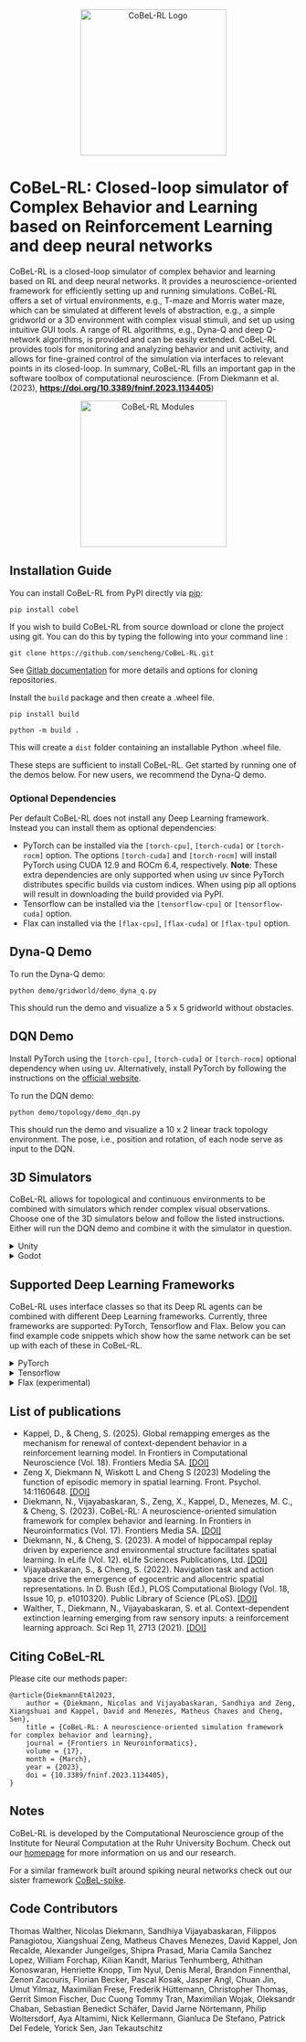 <div align="center">
<img src="https://ruhr-uni-bochum.sciebo.de/s/dajogO0rVC3AOqO/download" alt="CoBeL-RL Logo" width="256"></img>
</div>

# CoBeL-RL: Closed-loop simulator of Complex Behavior and Learning based on Reinforcement Learning and deep neural networks

CoBeL-RL is a closed-loop simulator of complex behavior and learning based on RL and deep neural networks. It provides a neuroscience-oriented framework for efficiently setting up and running simulations. CoBeL-RL offers a set of virtual environments, e.g., T-maze and Morris water maze, which can be simulated at different levels of abstraction, e.g., a simple gridworld or a 3D environment with complex visual stimuli, and set up using intuitive GUI tools. A range of RL algorithms, e.g., Dyna-Q and deep Q-network algorithms, is provided and can be easily extended. CoBeL-RL provides tools for monitoring and analyzing behavior and unit activity, and allows for fine-grained control of the simulation via interfaces to relevant points in its closed-loop. In summary, CoBeL-RL fills an important gap in the software toolbox of computational neuroscience.
(From Diekmann et al. (2023), **https://doi.org/10.3389/fninf.2023.1134405**)

<div align="center">
<img src="https://ruhr-uni-bochum.sciebo.de/s/95Np7R9qDOTRsGT/download" alt="CoBeL-RL Modules" height="256"></img>
</div>

## Installation Guide

You can install CoBeL-RL from PyPI directly via [pip](https://pypi.org/project/pip/):

```
pip install cobel
```

If you wish to build CoBeL-RL from source download or clone the project using git. You can do this by typing the following into your command line : 

```
git clone https://github.com/sencheng/CoBeL-RL.git
```

See [Gitlab documentation](https://docs.gitlab.com/ee/gitlab-basics/start-using-git.html#clone-a-repository) for more details and options for cloning repositories.

Install the `build` package and then create a .wheel file.

```
pip install build
```
```
python -m build .
```

This will create a `dist` folder containing an installable Python .wheel file.


These steps are sufficient to install CoBeL-RL. Get started by running one of the demos below. For new users, we recommend the Dyna-Q demo.

### Optional Dependencies

Per default CoBeL-RL does not install any Deep Learning framework. Instead you can install them as optional dependencies:

 - PyTorch can be installed via the `[torch-cpu]`, `[torch-cuda]` or `[torch-rocm]` option. The options `[torch-cuda]` and `[torch-rocm]` will install PyTorch using CUDA 12.9 and ROCm 6.4, respectively. **Note**: These extra dependencies are only supported when using uv since PyTorch distributes specific builds via custom indices. When using pip all options will result in downloading the build provided via PyPI.
 - Tensorflow can be installed via the `[tensorflow-cpu]` or `[tensorflow-cuda]` option.
 - Flax can installed via the `[flax-cpu]`, `[flax-cuda]` or `[flax-tpu]` option.

## Dyna-Q Demo

To run the Dyna-Q demo:

```
python demo/gridworld/demo_dyna_q.py
```

This should run the demo and visualize a 5 x 5 gridworld without obstacles.

## DQN Demo

Install PyTorch using the `[torch-cpu]`, `[torch-cuda]` or `[torch-rocm]` optional dependency when using uv. Alternatively, install PyTorch by following the instructions on the [official website](https://pytorch.org/).

To run the DQN demo:

```
python demo/topology/demo_dqn.py
```

This should run the demo and visualize a 10 x 2 linear track topology environment.
The pose, i.e., position and rotation, of each node serve as input to the DQN.

## 3D Simulators

CoBeL-RL allows for topological and continuous environments to be combined
with simulators which render complex visual observations.
Choose one of the 3D simulators below and follow the listed instructions.
Either will run the DQN demo and combine it with the simulator in question.

<details>

<summary>
Unity
</summary>

Follow the installation instructions on the [Unity Simulator repository](https://github.com/sencheng/unity-simulator).

You will need to set up an environment variable for the Unity path to run the demos.

```bash
export UNITY_EXECUTABLE="/path/to/unity/"
```

Alternatively, you can provide the path to the executable directly
in the demo script as a parameter to the simulator during initialization

```py
UnitySimulator('room', '/path/to/unity/', resize=(30, 1))
```

or as a command line argument.

```bash
python demo/unity/demo_dqn.py --executable /path/to/unity/
```

 </details> 
 
 <details>

<summary>
Godot
</summary>


Follow the installation instructions on the [Godot Simulator repository](https://github.com/sencheng/godot-simulator).

You will need to set up an environment variable for the Godot path to run the demos.

```bash
export GODOT_EXECUTABLE="/path/to/godot/"
```

Alternatively, you can provide the path to the executable directly
in the demo script as a parameter to the simulator during initialization

```py
GodotSimulator('room.tscn', '/path/to/godot/', resize=(30, 1))
```

or as a command line argument.

```bash
python demo/godot/demo_dqn.py --executable /path/to/godot/
```
  
 </details>

## Supported Deep Learning Frameworks

CoBeL-RL uses interface classes so that its Deep RL agents can be combined with different Deep Learning frameworks.
Currently, three frameworks are supported: PyTorch, Tensorflow and Flax.
Below you can find example code snippets which show how the same network can be set up with each of these in CoBeL-RL.

<details>
<summary>
PyTorch
</summary>

```py
from torch import Tensor
from torch.nn import Linear
from torch.nn.functional import relu
from cobel.network import TorchNetwork

class Model(nn.Module):

    def __init__(self) -> None:
        super().__init__()
        self.hidden_1 = Linear(in_features=6, out_features=64)
        self.hidden_2 = Linear(in_features=64, out_features=64)
        self.output = Linear(in_features=64, out_features=4)
        self.double()

    def forward(self, layer_input: Tensor) -> Tensor:
        x = self.hidden_1(layer_input)
        x = relu(x)
        x = self.hidden_2(x)
        x = relu(x)
        x = self.output(x)

        return x

network = Model()
model = TorchNetwork(network)
```

</details>

<details>
<summary>
Tensorflow
</summary>

```py
from tensorflow.keras.models import Sequential
from tensorflow.keras.layers import Input, Dense
from cobel.network import KerasNetwork

network = Sequential([
    Input((6, )),
    Dense(64, activation='relu', name='hidden_1'),
    Dense(64, activation='relu', name='hidden_2'),
    Dense(4, name='output'),
])
network.compile(optimizer='adam', loss='mse')
model = KerasNetwork(network)
```

</details>

<details>
<summary>
Flax (experimental)
</summary>

```py
from flax.nnx import Module, Linear, Rngs, relu
from cobel.network import FlaxNetwork

class Model(Module):

    def __init__(self) -> None:
        rngs = Rngs(0)
        self.hidden_1 = Linear(6, 64, rngs=rngs)
        self.hidden_2 = Linear(64, 64, rngs=rngs)
        self.output = Linear(64, 4, rngs=rngs)

    def __call__(self, layer_input):
        x = self.hidden_1(layer_input)
        x = relu(x)
        x = self.hidden_2(x)
        x = relu(x)
        x = self.output(x)

        return x

network = Model()
model = FlaxNetwork(network)
```

</details>
 
## List of publications

* Kappel, D., & Cheng, S. (2025). Global remapping emerges as the mechanism for renewal of context-dependent behavior in a reinforcement learning model. In Frontiers in Computational Neuroscience (Vol. 18). Frontiers Media SA. [[DOI]](https://doi.org/10.3389/fncom.2024.1462110) 
* Zeng X, Diekmann N, Wiskott L and Cheng S (2023) Modeling the function of episodic memory in spatial learning. Front. Psychol. 14:1160648. [[DOI]]( https://doi.org/10.3389/fpsyg.2023.1160648)
* Diekmann, N., Vijayabaskaran, S., Zeng, X., Kappel, D., Menezes, M. C., & Cheng, S. (2023). CoBeL-RL: A neuroscience-oriented simulation framework for complex behavior and learning. In Frontiers in Neuroinformatics (Vol. 17). Frontiers Media SA. [[DOI]](https://doi.org/10.3389/fninf.2023.1134405)
* Diekmann, N., & Cheng, S. (2023). A model of hippocampal replay driven by experience and environmental structure facilitates spatial learning. In eLife (Vol. 12). eLife Sciences Publications, Ltd. [[DOI]](https://doi.org/10.7554/elife.82301) 
* Vijayabaskaran, S., & Cheng, S. (2022). Navigation task and action space drive the emergence of egocentric and allocentric spatial representations. In D. Bush (Ed.), PLOS Computational Biology (Vol. 18, Issue 10, p. e1010320). Public Library of Science (PLoS). [[DOI]](https://doi.org/10.1371/journal.pcbi.1010320) 
* Walther, T., Diekmann, N., Vijayabaskaran, S. et al. Context-dependent extinction learning emerging from raw sensory inputs: a reinforcement learning approach. Sci Rep 11, 2713 (2021). [[DOI]](https://doi.org/10.1038/s41598-021-81157-z) 

## Citing CoBeL-RL

Please cite our methods paper:

```
@article{DiekmannEtAl2023,
    author = {Diekmann, Nicolas and Vijayabaskaran, Sandhiya and Zeng, Xiangshuai and Kappel, David and Menezes, Matheus Chaves and Cheng, Sen},
    title = {CoBeL-RL: A neuroscience-oriented simulation framework for complex behavior and learning},
    journal = {Frontiers in Neuroinformatics},
    volume = {17},
    month = {March},
    year = {2023},
    doi = {10.3389/fninf.2023.1134405},
}
```

## Notes

CoBeL-RL is developed by the Computational Neuroscience group of the Institute for Neural Computation at the Ruhr University Bochum.
Check out our [homepage](https://www.ini.rub.de/research/groups/computational_neuroscience/) for more information on us and our research.

For a similar framework built around spiking neural networks check out our sister framework [CoBeL-spike](https://www.github.com/sencheng/CoBeL-spike).

## Code Contributors

Thomas Walther, Nicolas Diekmann, Sandhiya Vijayabaskaran, Filippos Panagiotou, Xiangshuai Zeng, Matheus Chaves Menezes, David Kappel, Jon Recalde, Alexander Jungeilges, Shipra Prasad, Maria Camila Sanchez Lopez, William Forchap, Kilian Kandt, Marius Tenhumberg, Athithan Konoswaran, Henriette Knopp, Tim Nyul, Denis Meral, Brandon Finnenthal, Zenon Zacouris, Florian Becker, Pascal Kosak, Jasper Angl, Chuan Jin, Umut Yilmaz, Maximilian Frese, Frederik Hüttemann, Christopher Thomas, Gerrit Simon Fischer, Duc Cuong Tommy Tran, Maximilian Wojak, Oleksandr Chaban, Sebastian Benedict Schäfer, David Jarne Nörtemann, Philip Woltersdorf, Aya Altamimi, Nick Kellermann, Gianluca De Stefano, Patrick Del Fedele, Yorick Sen, Jan Tekautschitz
